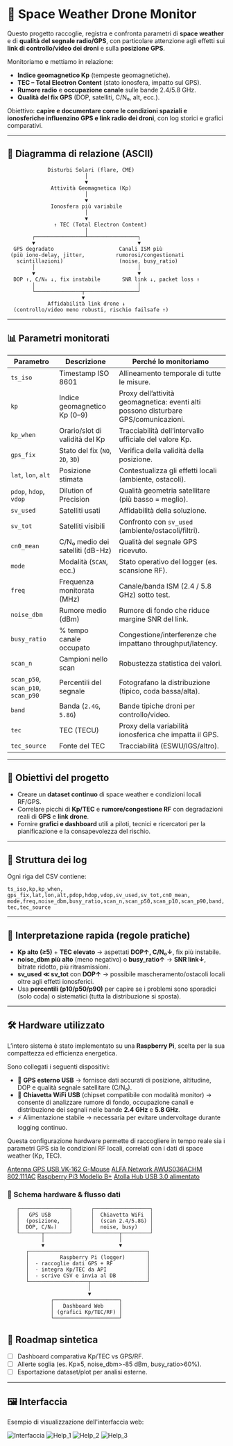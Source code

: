 # 📡 Space Weather Drone Monitor

Questo progetto raccoglie, registra e confronta parametri di **space weather** e di **qualità del segnale radio/GPS**, con particolare attenzione agli effetti sui **link di controllo/video dei droni** e sulla **posizione GPS**.

Monitoriamo e mettiamo in relazione:
- **Indice geomagnetico Kp** (tempeste geomagnetiche).
- **TEC – Total Electron Content** (stato ionosfera, impatto sul GPS).
- **Rumore radio** e **occupazione canale** sulle bande 2.4/5.8 GHz.
- **Qualità del fix GPS** (DOP, satelliti, C/N₀, alt, ecc.).

Obiettivo: **capire e documentare come le condizioni spaziali e ionosferiche influenzino GPS e link radio dei droni**, con log storici e grafici comparativi.

---

## 🧭 Diagramma di relazione (ASCII)

```text
             Disturbi Solari (flare, CME)
                         │
                         ▼
              Attività Geomagnetica (Kp)
                         │
                         ▼
              Ionosfera più variabile
                         │
                         ▼
               ↑ TEC (Total Electron Content)
                         │
        ┌────────────────┴────────────────┐
        ▼                                 ▼
  GPS degradato                     Canali ISM più
 (più iono-delay, jitter,          rumorosi/congestionati
   scintillazioni)                  (noise, busy_ratio)
        │                                 │
        ▼                                 ▼
  DOP ↑, C/N₀ ↓, fix instabile       SNR link ↓, packet loss ↑
        │                                 │
        └───────────────┬─────────────────┘
                        ▼
             Affidabilità link drone ↓
  (controllo/video meno robusti, rischio failsafe ↑)
```

---

## 📊 Parametri monitorati

| Parametro | Descrizione | Perché lo monitoriamo |
|-----------|-------------|------------------------|
| `ts_iso` | Timestamp ISO 8601 | Allineamento temporale di tutte le misure. |
| `kp` | Indice geomagnetico Kp (0–9) | Proxy dell’attività geomagnetica: eventi alti possono disturbare GPS/comunicazioni. |
| `kp_when` | Orario/slot di validità del Kp | Tracciabilità dell’intervallo ufficiale del valore Kp. |
| `gps_fix` | Stato del fix (`NO`, `2D`, `3D`) | Verifica della validità della posizione. |
| `lat`, `lon`, `alt` | Posizione stimata | Contestualizza gli effetti locali (ambiente, ostacoli). |
| `pdop`, `hdop`, `vdop` | Dilution of Precision | Qualità geometria satellitare (più basso = meglio). |
| `sv_used` | Satelliti usati | Affidabilità della soluzione. |
| `sv_tot` | Satelliti visibili | Confronto con `sv_used` (ambiente/ostacoli/filtri). |
| `cn0_mean` | C/N₀ medio dei satelliti (dB-Hz) | Qualità del segnale GPS ricevuto. |
| `mode` | Modalità (`SCAN`, ecc.) | Stato operativo del logger (es. scansione RF). |
| `freq` | Frequenza monitorata (MHz) | Canale/banda ISM (2.4 / 5.8 GHz) sotto test. |
| `noise_dbm` | Rumore medio (dBm) | Rumore di fondo che riduce margine SNR del link. |
| `busy_ratio` | % tempo canale occupato | Congestione/interferenze che impattano throughput/latency. |
| `scan_n` | Campioni nello scan | Robustezza statistica dei valori. |
| `scan_p50`, `scan_p10`, `scan_p90` | Percentili del segnale | Fotografano la distribuzione (tipico, coda bassa/alta). |
| `band` | Banda (`2.4G`, `5.8G`) | Bande tipiche droni per controllo/video. |
| `tec` | TEC (TECU) | Proxy della variabilità ionosferica che impatta il GPS. |
| `tec_source` | Fonte del TEC | Tracciabilità (ESWU/IGS/altro). |

---

## 🚀 Obiettivi del progetto

- Creare un **dataset continuo** di space weather e condizioni locali RF/GPS.
- Correlare picchi di **Kp/TEC** e **rumore/congestione RF** con degradazioni reali di **GPS** e **link drone**.
- Fornire **grafici e dashboard** utili a piloti, tecnici e ricercatori per la pianificazione e la consapevolezza del rischio.

---

## 📂 Struttura dei log

Ogni riga del CSV contiene:

```
ts_iso,kp,kp_when,
gps_fix,lat,lon,alt,pdop,hdop,vdop,sv_used,sv_tot,cn0_mean,
mode,freq,noise_dbm,busy_ratio,scan_n,scan_p50,scan_p10,scan_p90,band,
tec,tec_source
```

---

## 🔎 Interpretazione rapida (regole pratiche)

- **Kp alto (≥5)** + **TEC elevato** → aspettati **DOP↑, C/N₀↓**, fix più instabile.
- **noise_dbm più alto** (meno negativo) o **busy_ratio↑** → **SNR link↓**, bitrate ridotto, più ritrasmissioni.
- **sv_used ≪ sv_tot** con **DOP↑** → possibile mascheramento/ostacoli locali oltre agli effetti ionosferici.
- Usa **percentili (p10/p50/p90)** per capire se i problemi sono sporadici (solo coda) o sistematici (tutta la distribuzione si sposta).

---


## 🛠️ Hardware utilizzato

L’intero sistema è stato implementato su una **Raspberry Pi**, scelta per la sua compattezza ed efficienza energetica.

Sono collegati i seguenti dispositivi:

- 📍 **GPS esterno USB** → fornisce dati accurati di posizione, altitudine, DOP e qualità segnale satellitare (C/N₀).
- 📶 **Chiavetta WiFi USB** (chipset compatibile con modalità monitor) → consente di analizzare rumore di fondo, occupazione canali e distribuzione dei segnali nelle bande **2.4 GHz** e **5.8 GHz**.
- ⚡ Alimentazione stabile → necessaria per evitare undervoltage durante logging continuo.

Questa configurazione hardware permette di raccogliere in tempo reale sia i parametri GPS sia le condizioni RF locali, correlati con i dati di space weather (Kp, TEC).

[Antenna GPS USB VK-162 G-Mouse](https://amzn.to/4m5RxIu)
[ALFA Network AWUS036ACHM 802.111AC](https://amzn.to/46qq6Vg)
[Raspberry Pi3 Modello B+](https://amzn.to/42jml1t)
[Atolla Hub USB 3.0 alimentato](https://amzn.to/3VaAMky)

### 🔌 Schema hardware & flusso dati

```text
   ┌────────────────┐      ┌──────────────────┐
   │   GPS USB      │      │  Chiavetta WiFi  │
   │  (posizione,   │      │  (scan 2.4/5.8G) │
   │  DOP, C/N₀)    │      │  noise, busy)    │
   └───────┬────────┘      └────────┬─────────┘
           │                        │
           ▼                        ▼
      ┌──────────────────────────────────────┐
      │          Raspberry Pi (logger)       │
      │  - raccoglie dati GPS + RF           │
      │  - integra Kp/TEC da API             │
      │  - scrive CSV e invia al DB          │
      └───────────────────┬──────────────────┘
                          │
                          ▼
              ┌─────────────────────┐
              │   Dashboard Web     │
              │ (grafici Kp/TEC/RF) │
              └─────────────────────┘
```

## 🧱 Roadmap sintetica

- [ ] Dashboard comparativa Kp/TEC vs GPS/RF.
- [ ] Allerte soglia (es. Kp≥5, noise_dbm>-85 dBm, busy_ratio>60%).
- [ ] Esportazione dataset/plot per analisi esterne.

---
## 🖼️ Interfaccia

Esempio di visualizzazione dell'interfaccia web:

![Interfaccia](https://www.kwos.org/appoggio/droni/space_weather_qos/space_weather_QOS.png)
![Help_1](https://www.kwos.org/appoggio/droni/space_weather_qos/space_weather_QOS_02.png)
![Help_2](https://www.kwos.org/appoggio/droni/space_weather_qos/space_weather_QOS_03.png)
![Help_3](https://www.kwos.org/appoggio/droni/space_weather_qos/space_weather_QOS_04.png)